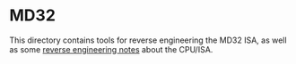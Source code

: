 # MD32

This directory contains tools for reverse engineering the MD32 ISA, as well as
some [reverse engineering notes][notes] about the CPU/ISA.


[notes]: Notes.md

